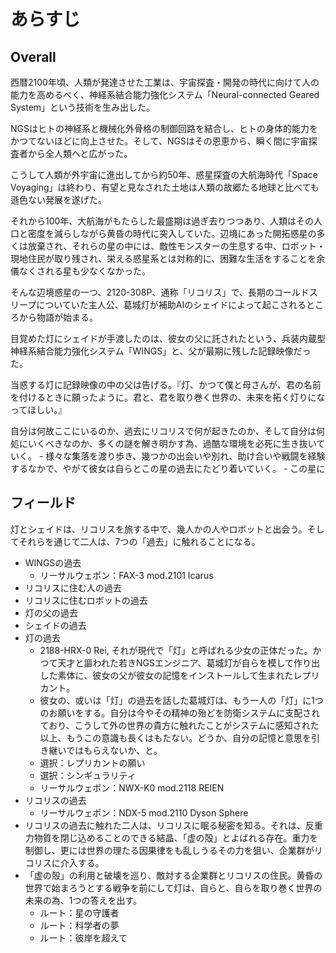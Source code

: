 # あらすじ

## Overall

西暦2100年頃、人類が発達させた工業は、宇宙探査・開発の時代に向けて人の能力を高めるべく、神経系結合能力強化システム「Neural-connected Geared System」という技術を生み出した。

NGSはヒトの神経系と機械化外骨格の制御回路を結合し、ヒトの身体的能力をかつてないほどに向上させた。そして、NGSはその恩恵から、瞬く間に宇宙探査者から全人類へと広がった。

こうして人類が外宇宙に進出してから約50年、惑星探査の大航海時代「Space Voyaging」は終わり、有望と見なされた土地は人類の故郷たる地球と比べても遜色ない発展を遂げた。

それから100年、大航海がもたらした最盛期は過ぎ去りつつあり、人類はその人口と密度を減らしながら黄昏の時代に突入していた。辺境にあった開拓惑星の多くは放棄され、それらの星の中には、敵性モンスターの生息する中、ロボット・現地住民が取り残され、栄える惑星系とは対称的に、困難な生活をすることを余儀なくされる星も少なくなかった。

そんな辺境惑星の一つ、2120-308P、通称「リコリス」で、長期のコールドスリープについていた主人公、葛城灯が補助AIのシェイドによって起こされるところから物語が始まる。

目覚めた灯にシェイドが手渡したのは、彼女の父に託されたという、兵装内蔵型神経系結合能力強化システム「WINGS」と、父が最期に残した記録映像だった。

当惑する灯に記録映像の中の父は告げる。『灯、かつて僕と母さんが、君の名前を付けるときに願ったように。君と、君を取り巻く世界の、未来を拓く灯りになってほしい。』

自分は何故ここにいるのか、過去にリコリスで何が起きたのか、そして自分は何処にいくべきなのか、多くの謎を解き明かす為、過酷な環境を必死に生き抜いていく。
    - 様々な集落を渡り歩き、幾つかの出会いや別れ、助け合いや戦闘を経験するなかで、やがて彼女は自らとこの星の過去にたどり着いていく。
    - この星に

## フィールド

灯とシェイドは、リコリスを旅する中で、幾人かの人やロボットと出会う。そしてそれらを通じて二人は、7つの「過去」に触れることになる。

- WINGSの過去
  - リーサルウェポン：FAX-3 mod.2101 Icarus
- リコリスに住む人の過去
- リコリスに住むロボットの過去
- 灯の父の過去
- シェイドの過去
- 灯の過去
  - 2188-HRX-0 Rei, それが現代で「灯」と呼ばれる少女の正体だった。かつて天才と謳われた若きNGSエンジニア、葛城灯が自らを模して作り出した素体に、彼女の父が彼女の記憶をインストールして生まれたレプリカント。
  - 彼女の、或いは「灯」の過去を話した葛城灯は、もう一人の「灯」に1つのお願いをする。自分は今やその精神の殆どを防衛システムに支配されており、こうして外の世界の貴方に触れたことがシステムに感知された以上、もうこの意識も長くはもたない。どうか、自分の記憶と意思を引き継いではもらえないか、と。
  - 選択：レプリカントの願い
  - 選択：シンギュラリティ
  - リーサルウェポン：NWX-K0 mod.2118 REIEN
- リコリスの過去
  - リーサルウェポン：NDX-5 mod.2110 Dyson Sphere
- リコリスの過去に触れた二人は、リコリスに眠る秘密を知る。それは、反重力物質を閉じ込めることのできる結晶、「虚の殻」とよばれる存在。重力を制御し、更には世界の理たる因果律をも乱しうるその力を狙い、企業群がリコリスに介入する。
- 「虚の殻」の利用と破壊を巡り、敵対する企業群とリコリスの住民。黄昏の世界で始まろうとする戦争を前にして灯は、自らと、自らを取り巻く世界の未来の為、1つの答えを出す。
  - ルート：星の守護者
  - ルート：科学者の夢
  - ルート：彼岸を超えて
